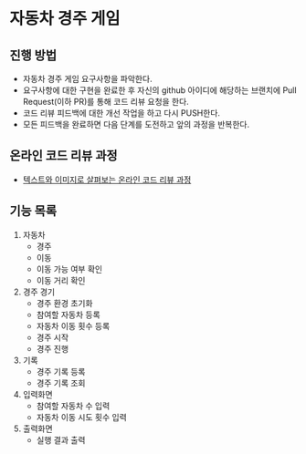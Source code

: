 # 자동차 경주 게임
## 진행 방법
* 자동차 경주 게임 요구사항을 파악한다.
* 요구사항에 대한 구현을 완료한 후 자신의 github 아이디에 해당하는 브랜치에 Pull Request(이하 PR)를 통해 코드 리뷰 요청을 한다.
* 코드 리뷰 피드백에 대한 개선 작업을 하고 다시 PUSH한다.
* 모든 피드백을 완료하면 다음 단계를 도전하고 앞의 과정을 반복한다.

## 온라인 코드 리뷰 과정
* [텍스트와 이미지로 살펴보는 온라인 코드 리뷰 과정](https://github.com/next-step/nextstep-docs/tree/master/codereview)

## 기능 목록

1. 자동차
    - 경주
    - 이동
    - 이동 가능 여부 확인
	- 이동 거리 확인
2. 경주 경기
	- 경주 환경 초기화
    - 참여할 자동차 등록
    - 자동차 이동 횟수 등록
	- 경주 시작
    - 경주 진행
3. 기록
    - 경주 기록 등록
	- 경주 기록 조회
4. 입력화면
    - 참여할 자동차 수 입력
    - 자동차 이동 시도 횟수 입력
4. 출력화면
    - 실행 결과 출력